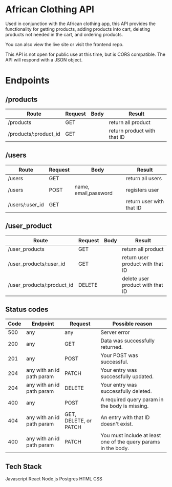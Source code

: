 # African Clothing API

Used in conjunction with the African clothing app, this API provides the functionality for getting products, adding products into cart, deleting products not needed in the cart, and ordering products.

You can also view the live site or visit the frontend repo.

This API is not open for public use at this time, but is CORS compatible. The API will respond with a JSON object.

# Endpoints

##  /products
| Route                     | Request        |Body             |Result                      |
|   ----------              |  ----------    |--------------   | --------                   |
| /products                 | GET            |                 |return all product          |
| /products/:product_id     | GET            |                 |return product with that ID |


##  /users
| Route               | Request        |Body                      |Result                      |
|   ----------        |  ----------    |--------------            | --------                   |
| /users              | GET            |                          |return all users            |
| /users              | POST           |name, email,password      |registers user              |
| /users/:user_id     | GET            |                          |return user with that ID    |


##  /user_product
| Route                         | Request        |Body             |Result                            |
|   ----------                  |  ----------    |--------------   | --------                         |
| /user_products                | GET            |                 |return all product                |
| /user_products/:user_id       | GET            |                 |return user product with that ID  |
| /user_products/:product_id    | DELETE         |                 |delete user product with that ID  |


## Status codes
| Code              | Endpoint                        |Request                    |Possible reason                                                  |
|   ----------      |  ----------                     |--------------             | --------                                                        |
| 500               | any                             |   any                     |Server error                                                     |
| 200               | any                             |   GET                     |Data was successfully returned.                                  |
| 201               | any                             |   POST                    |Your POST was successful.                                        |
| 204               | any with an id path param       |   PATCH                   |Your entry was successfully updated.                             |
| 204               | any with an id path param       |   DELETE                  |Your entry was successfully deleted.                             |
| 400               | any                             |   POST                    |A required query param in the body is missing.                   | 
| 404               | any with an id path param       |   GET, DELETE, or PATCH   |An entry with that ID doesn't exist.                             |
| 400               | any with an id path param       |   PATCH                   |You must include at least one of the query params in the body.   |



## Tech Stack

Javascript
React
Node.js
Postgres
HTML
CSS




